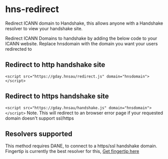 # hns-redirect
Redirect ICANN domain to Handshake, this allows anyone with a Handshake resolver to view your handshake site.

Redirect ICANN Domains to handshake by adding the below code to your ICANN website. Replace hnsdomain with the domain you want your users redirected to

## Redirect to http handshake site
`<script src="https://gday.hnsau/redirect.js" domain="hnsdomain"></script>`

## Redirect to https handshake site
`<script src="https://gday.hnsau/handshake.js" domain="hnsdomain"></script>`
Note. This will redirect to an browser error page if your requested domain doesn't support ssl/https

## Resolvers supported
This method requires DANE, to connect to a https/ssl handshake domain.
Fingertip is currently the best resolver for this, [Get fingertip here](https://impervious.com/fingertip.html)
